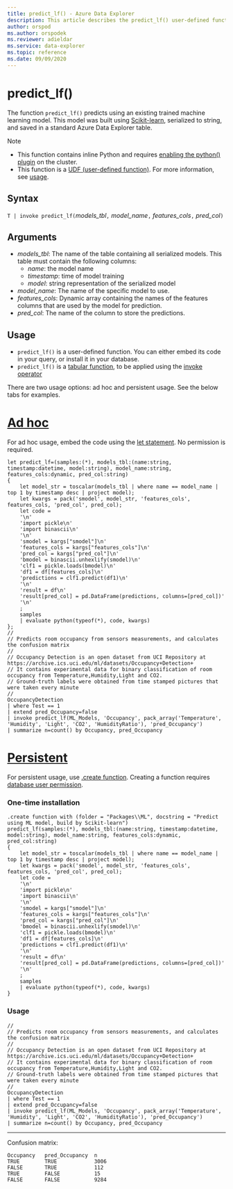 ```yaml
---
title: predict_lf() - Azure Data Explorer
description: This article describes the predict_lf() user-defined function in Azure Data Explorer.
author: orspod
ms.author: orspodek
ms.reviewer: adieldar
ms.service: data-explorer
ms.topic: reference
ms.date: 09/09/2020
---
```

# predict_lf()

The function `predict_lf()` predicts using an existing trained machine learning model. This model was built using [Scikit-learn](https://scikit-learn.org/stable/), serialized to string, and saved in a standard Azure Data Explorer table.

> [!NOTE]
> * This function contains inline Python and requires [enabling the python() plugin](../query/pythonplugin.md#enable-the-plugin) on the cluster.
> * This function is a [UDF (user-defined function)](../query/functions/user-defined-functions.md). For more information, see [usage](#usage).

## Syntax

`T | invoke predict_lf(`*models_tbl*`,` *model_name*`,` *features_cols*`,` *pred_col*`)`

## Arguments

* *models_tbl*: The name of the table containing all serialized models. This table must contain the following columns:
    * *name*: the model name
    * *timestamp*: time of model training
    * *model*: string representation of the serialized model
* *model_name*: The name of the specific model to use.
* *features_cols*: Dynamic array containing the names of the features columns that are used by the model for prediction.
* *pred_col*: The name of the column to store the predictions.

## Usage

* `predict_lf()` is a user-defined function. You can either embed its code in your query, or install it in your database.
* `predict_lf()` is a [tabular function](../query/functions/user-defined-functions.md#tabular-function), to be applied using the [invoke operator](../query/invokeoperator.md)

There are two usage options: ad hoc and persistent usage. See the below tabs for examples.

# [Ad hoc](#tab/adhoc)

For ad hoc usage, embed the code using the [let statement](../query/letstatement.md). No permission is required.

<!-- csl: https://help.kusto.windows.net:443/Samples -->
```kusto
let predict_lf=(samples:(*), models_tbl:(name:string, timestamp:datetime, model:string), model_name:string, features_cols:dynamic, pred_col:string)
{
    let model_str = toscalar(models_tbl | where name == model_name | top 1 by timestamp desc | project model);
    let kwargs = pack('smodel', model_str, 'features_cols', features_cols, 'pred_col', pred_col);
    let code =
    '\n'
    'import pickle\n'
    'import binascii\n'
    '\n'
    'smodel = kargs["smodel"]\n'
    'features_cols = kargs["features_cols"]\n'
    'pred_col = kargs["pred_col"]\n'
    'bmodel = binascii.unhexlify(smodel)\n'
    'clf1 = pickle.loads(bmodel)\n'
    'df1 = df[features_cols]\n'
    'predictions = clf1.predict(df1)\n'
    '\n'
    'result = df\n'
    'result[pred_col] = pd.DataFrame(predictions, columns=[pred_col])'
    '\n'
    ;
    samples
    | evaluate python(typeof(*), code, kwargs)
};
//
// Predicts room occupancy from sensors measurements, and calculates the confusion matrix
//
// Occupancy Detection is an open dataset from UCI Repository at https://archive.ics.uci.edu/ml/datasets/Occupancy+Detection+
// It contains experimental data for binary classification of room occupancy from Temperature,Humidity,Light and CO2.
// Ground-truth labels were obtained from time stamped pictures that were taken every minute
//
OccupancyDetection 
| where Test == 1
| extend pred_Occupancy=false
| invoke predict_lf(ML_Models, 'Occupancy', pack_array('Temperature', 'Humidity', 'Light', 'CO2', 'HumidityRatio'), 'pred_Occupancy')
| summarize n=count() by Occupancy, pred_Occupancy
```

# [Persistent](#tab/persistent)

For persistent usage, use [.create function](../management/create-function.md). Creating a function requires [database user permission](../management/access-control/role-based-authorization.md).

### One-time installation

<!-- csl: https://help.kusto.windows.net:443/Samples -->
```kusto
.create function with (folder = "Packages\\ML", docstring = "Predict using ML model, build by Scikit-learn")
predict_lf(samples:(*), models_tbl:(name:string, timestamp:datetime, model:string), model_name:string, features_cols:dynamic, pred_col:string)
{
    let model_str = toscalar(models_tbl | where name == model_name | top 1 by timestamp desc | project model);
    let kwargs = pack('smodel', model_str, 'features_cols', features_cols, 'pred_col', pred_col);
    let code =
    '\n'
    'import pickle\n'
    'import binascii\n'
    '\n'
    'smodel = kargs["smodel"]\n'
    'features_cols = kargs["features_cols"]\n'
    'pred_col = kargs["pred_col"]\n'
    'bmodel = binascii.unhexlify(smodel)\n'
    'clf1 = pickle.loads(bmodel)\n'
    'df1 = df[features_cols]\n'
    'predictions = clf1.predict(df1)\n'
    '\n'
    'result = df\n'
    'result[pred_col] = pd.DataFrame(predictions, columns=[pred_col])'
    '\n'
    ;
    samples
    | evaluate python(typeof(*), code, kwargs)
}
```

### Usage

<!-- csl: https://help.kusto.windows.net:443/Samples -->
```kusto
//
// Predicts room occupancy from sensors measurements, and calculates the confusion matrix
//
// Occupancy Detection is an open dataset from UCI Repository at https://archive.ics.uci.edu/ml/datasets/Occupancy+Detection+
// It contains experimental data for binary classification of room occupancy from Temperature,Humidity,Light and CO2.
// Ground-truth labels were obtained from time stamped pictures that were taken every minute
//
OccupancyDetection 
| where Test == 1
| extend pred_Occupancy=false
| invoke predict_lf(ML_Models, 'Occupancy', pack_array('Temperature', 'Humidity', 'Light', 'CO2', 'HumidityRatio'), 'pred_Occupancy')
| summarize n=count() by Occupancy, pred_Occupancy
```

---

Confusion matrix:
<!-- csl: https://help.kusto.windows.net:443/Samples -->
```kusto
Occupancy	pred_Occupancy	n
TRUE	    TRUE	        3006
FALSE	    TRUE	        112
TRUE	    FALSE	        15
FALSE	    FALSE	        9284
```

